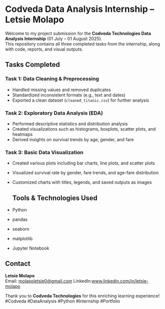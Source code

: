 # Codveda Data Analysis Internship – Letsie Molapo

Welcome to my project submission for the **Codveda Technologies Data Analysis Internship** (01 July – 01 August 2025).  
This repository contains all three completed tasks from the internship, along with code, reports, and visual outputs.

##  Tasks Completed

### Task 1: Data Cleaning & Preprocessing
- Handled missing values and removed duplicates
- Standardized inconsistent formats (e.g., text and dates)
- Exported a clean dataset (`cleaned_titanic.csv`) for further analysis

### Task 2: Exploratory Data Analysis (EDA)
- Performed descriptive statistics and distribution analysis
- Created visualizations such as histograms, boxplots, scatter plots, and heatmaps
- Derived insights on survival trends by age, gender, and fare

### Task 3: Basic Data Visualization
- Created various plots including bar charts, line plots, and scatter plots
- Visualized survival rate by gender, fare trends, and age-fare distribution
- Customized charts with titles, legends, and saved outputs as images


  ## Tools & Technologies Used

- Python
- pandas
- seaborn
- matplotlib
- Jupyter Notebook

## Contact

**Letsie Molapo**  
Email: molapoletsie0@gmail.com 
LinkedIn:www.linkedin.com/in/letsie-molapo

Thank you to **Codveda Technologies** for this enriching learning experience!  
#Codveda #DataAnalysis #Python #Internship #Portfolio

